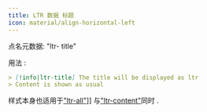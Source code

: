 ```yaml
---
title: LTR 数据 标题
icon: material/align-horizontal-left
---
```


点名元数据: "ltr- title"

用法 :
```md
> [!info|ltr-title] The title will be displayed as ltr
> Content is shown as usual
```

样式本身也适用于["ltr-all"](../combined-styling/page-12.md)]] 与["ltr-content"](../content-styling/page-2.md)同时 .